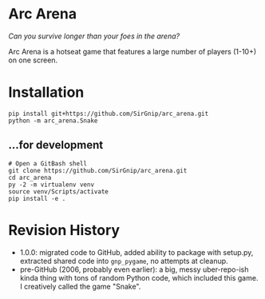 # Arc Arena

*Can you survive longer than your foes in the arena?*

Arc Arena is a hotseat game that features a large number of players (1-10+) on one screen.


# Installation

    pip install git+https://github.com/SirGnip/arc_arena.git
    python -m arc_arena.Snake
    
## ...for development

    # Open a GitBash shell
    git clone https://github.com/SirGnip/arc_arena.git
    cd arc_arena
    py -2 -m virtualenv venv
    source venv/Scripts/activate
    pip install -e .


# Revision History

- 1.0.0: migrated code to GitHub, added ability to package with setup.py, extracted shared code into `gnp_pygame`, no attempts at cleanup.
- pre-GitHub (2006, probably even earlier): a big, messy uber-repo-ish kinda thing with tons of random Python code, which included this game. I creatively called the game "Snake".